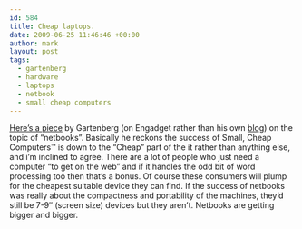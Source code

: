 ```yaml
---
id: 584
title: Cheap laptops.
date: 2009-06-25 11:46:46 +00:00
author: mark
layout: post
tags:
  - gartenberg
  - hardware
  - laptops
  - netbook
  - small cheap computers
---
```

[Here&#8217;s a piece](http://www.engadget.com/2009/06/23/entelligence-netbooks-r-i-p/) by Gartenberg (on Engadget rather than his own [blog](http://gartenblog.net/)) on the topic of &#8220;netbooks&#8221;. Basically he reckons the success of Small, Cheap Computers™ is down to the &#8220;Cheap&#8221; part of the it rather than anything else, and i&#8217;m inclined to agree. There are a lot of people who just need a computer &#8220;to get on the web&#8221; and if it handles the odd bit of word processing too then that&#8217;s a bonus. Of course these consumers will plump for the cheapest suitable device they can find. If the success of netbooks was really about the compactness and portability of the machines, they&#8217;d still be 7-9&#8243; (screen size) devices but they aren&#8217;t. Netbooks are getting bigger and bigger.
